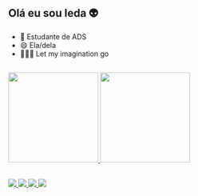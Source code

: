 ## Olá eu sou Ieda 👽

- 🌱 Estudante de ADS
- 😄 Ela/dela
- 👩🏼‍💻 Let my imagination go
##
<div>
 <a href="https://github.com/iedahirari">
  <img height="180em" src= "https://github-readme-stats.vercel.app/api?username=iedahirari&show_icons=true&theme=dracula&include_all_commits=true&count_private=true"/>
  <img height="180em" width "60em" src= "https://github-readme-stats.vercel.app/api/top-langs/?username=iedahirari&layout=compact&langscount=16&theme=dracula" />
</a>
</div>

##

<div>
 <a href="https://imgur.com/a/hYGyVbJ" target="_blank"><img src="https://img.shields.io/badge/WhatsApp-25D366?style=for-the-badge&logo=whatsapp&logoColor=white" target="_blank"> </a>
 <a href="" target="_blank"> <img src="https://img.shields.io/badge/Telegram-2CA5E0?style=for-the-badge&logo=telegram&logoColor=white" target="_blank"> </a>
 <a href="" target="_blank"> <img src="https://img.shields.io/badge/Gmail-D14836?style=for-the-badge&logo=gmail&logoColor=white" target="_blank"> </a>
   <a href="" target="_blank"> <img src="https://img.shields.io/badge/LinkedIn-0077B5?style=for-the-badge&logo=linkedin&logoColor=white"> </a>
</div>






